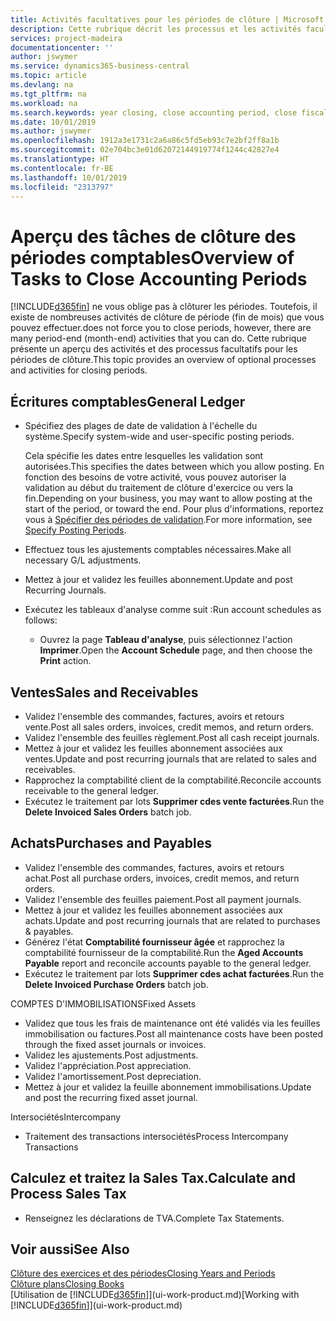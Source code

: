```yaml
---
title: Activités facultatives pour les périodes de clôture | Microsoft Docs
description: Cette rubrique décrit les processus et les activités facultatifs pour la clôture des périodes comptables dans Business Central.
services: project-madeira
documentationcenter: ''
author: jswymer
ms.service: dynamics365-business-central
ms.topic: article
ms.devlang: na
ms.tgt_pltfrm: na
ms.workload: na
ms.search.keywords: year closing, close accounting period, close fiscal year, aging, creditor payments, vendor payments
ms.date: 10/01/2019
ms.author: jswymer
ms.openlocfilehash: 1912a3e1731c2a6a86c5fd5eb93c7e2bf2ff8a1b
ms.sourcegitcommit: 02e704bc3e01d62072144919774f1244c42827e4
ms.translationtype: HT
ms.contentlocale: fr-BE
ms.lasthandoff: 10/01/2019
ms.locfileid: "2313797"
---
```

# <a name="overview-of-tasks-to-close-accounting-periods"></a><span data-ttu-id="3bb6e-103">Aperçu des tâches de clôture des périodes comptables</span><span class="sxs-lookup"><span data-stu-id="3bb6e-103">Overview of Tasks to Close Accounting Periods</span></span>
[!INCLUDE[d365fin](includes/d365fin_md.md)] <span data-ttu-id="3bb6e-104">ne vous oblige pas à clôturer les périodes. Toutefois, il existe de nombreuses activités de clôture de période (fin de mois) que vous pouvez effectuer.</span><span class="sxs-lookup"><span data-stu-id="3bb6e-104">does not force you to close periods, however, there are many period-end (month-end) activities that you can do.</span></span> <span data-ttu-id="3bb6e-105">Cette rubrique présente un aperçu des activités et des processus facultatifs pour les périodes de clôture.</span><span class="sxs-lookup"><span data-stu-id="3bb6e-105">This topic provides an overview of optional processes and activities for closing periods.</span></span>  

## <a name="general-ledger"></a><span data-ttu-id="3bb6e-106">Écritures comptables</span><span class="sxs-lookup"><span data-stu-id="3bb6e-106">General Ledger</span></span>
* <span data-ttu-id="3bb6e-107">Spécifiez des plages de date de validation à l'échelle du système.</span><span class="sxs-lookup"><span data-stu-id="3bb6e-107">Specify system-wide and user-specific posting periods.</span></span>  

    <span data-ttu-id="3bb6e-108">Cela spécifie les dates entre lesquelles les validation sont autorisées.</span><span class="sxs-lookup"><span data-stu-id="3bb6e-108">This specifies the dates between which you allow posting.</span></span> <span data-ttu-id="3bb6e-109">En fonction des besoins de votre activité, vous pouvez autoriser la validation au début du traitement de clôture d'exercice ou vers la fin.</span><span class="sxs-lookup"><span data-stu-id="3bb6e-109">Depending on your business, you may want to allow posting at the start of the period, or toward the end.</span></span> <span data-ttu-id="3bb6e-110">Pour plus d'informations, reportez vous à [Spécifier des périodes de validation](finance-how-specify-posting-periods.md).</span><span class="sxs-lookup"><span data-stu-id="3bb6e-110">For more information, see [Specify Posting Periods](finance-how-specify-posting-periods.md).</span></span>  
* <span data-ttu-id="3bb6e-111">Effectuez tous les ajustements comptables nécessaires.</span><span class="sxs-lookup"><span data-stu-id="3bb6e-111">Make all necessary G/L adjustments.</span></span>  
* <span data-ttu-id="3bb6e-112">Mettez à jour et validez les feuilles abonnement.</span><span class="sxs-lookup"><span data-stu-id="3bb6e-112">Update and post Recurring Journals.</span></span>  
  <!--* Process Consolidations-->
* <span data-ttu-id="3bb6e-113">Exécutez les tableaux d'analyse comme suit :</span><span class="sxs-lookup"><span data-stu-id="3bb6e-113">Run account schedules as follows:</span></span>  
  * <span data-ttu-id="3bb6e-114">Ouvrez la page **Tableau d'analyse**, puis sélectionnez l'action **Imprimer**.</span><span class="sxs-lookup"><span data-stu-id="3bb6e-114">Open the **Account Schedule** page, and then choose the **Print** action.</span></span>  

## <a name="sales-and-receivables"></a><span data-ttu-id="3bb6e-115">Ventes</span><span class="sxs-lookup"><span data-stu-id="3bb6e-115">Sales and Receivables</span></span>
* <span data-ttu-id="3bb6e-116">Validez l'ensemble des commandes, factures, avoirs et retours vente.</span><span class="sxs-lookup"><span data-stu-id="3bb6e-116">Post all sales orders, invoices, credit memos, and return orders.</span></span>  
* <span data-ttu-id="3bb6e-117">Validez l'ensemble des feuilles règlement.</span><span class="sxs-lookup"><span data-stu-id="3bb6e-117">Post all cash receipt journals.</span></span>  
* <span data-ttu-id="3bb6e-118">Mettez à jour et validez les feuilles abonnement associées aux ventes.</span><span class="sxs-lookup"><span data-stu-id="3bb6e-118">Update and post recurring journals that are related to sales and receivables.</span></span>  
* <span data-ttu-id="3bb6e-119">Rapprochez la comptabilité client de la comptabilité.</span><span class="sxs-lookup"><span data-stu-id="3bb6e-119">Reconcile accounts receivable to the general ledger.</span></span>  
* <span data-ttu-id="3bb6e-120">Exécutez le traitement par lots **Supprimer cdes vente facturées**.</span><span class="sxs-lookup"><span data-stu-id="3bb6e-120">Run the **Delete Invoiced Sales Orders** batch job.</span></span>  

## <a name="purchases-and-payables"></a><span data-ttu-id="3bb6e-121">Achats</span><span class="sxs-lookup"><span data-stu-id="3bb6e-121">Purchases and Payables</span></span>
* <span data-ttu-id="3bb6e-122">Validez l'ensemble des commandes, factures, avoirs et retours achat.</span><span class="sxs-lookup"><span data-stu-id="3bb6e-122">Post all purchase orders, invoices, credit memos, and return orders.</span></span>  
* <span data-ttu-id="3bb6e-123">Validez l'ensemble des feuilles paiement.</span><span class="sxs-lookup"><span data-stu-id="3bb6e-123">Post all payment journals.</span></span>  
* <span data-ttu-id="3bb6e-124">Mettez à jour et validez les feuilles abonnement associées aux achats.</span><span class="sxs-lookup"><span data-stu-id="3bb6e-124">Update and post recurring journals that are related to purchases & payables.</span></span>  
* <span data-ttu-id="3bb6e-125">Générez l'état **Comptabilité fournisseur âgée** et rapprochez la comptabilité fournisseur de la comptabilité.</span><span class="sxs-lookup"><span data-stu-id="3bb6e-125">Run the **Aged Accounts Payable** report and reconcile accounts payable to the general ledger.</span></span>  
* <span data-ttu-id="3bb6e-126">Exécutez le traitement par lots **Supprimer cdes achat facturées**.</span><span class="sxs-lookup"><span data-stu-id="3bb6e-126">Run the **Delete Invoiced Purchase Orders** batch job.</span></span>  

<span data-ttu-id="3bb6e-127">COMPTES D'IMMOBILISATIONS</span><span class="sxs-lookup"><span data-stu-id="3bb6e-127">Fixed Assets</span></span>
* <span data-ttu-id="3bb6e-128">Validez que tous les frais de maintenance ont été validés via les feuilles immobilisation ou factures.</span><span class="sxs-lookup"><span data-stu-id="3bb6e-128">Post all maintenance costs have been posted through the fixed asset journals or invoices.</span></span>
* <span data-ttu-id="3bb6e-129">Validez les ajustements.</span><span class="sxs-lookup"><span data-stu-id="3bb6e-129">Post adjustments.</span></span>
* <span data-ttu-id="3bb6e-130">Validez l'appréciation.</span><span class="sxs-lookup"><span data-stu-id="3bb6e-130">Post appreciation.</span></span>
* <span data-ttu-id="3bb6e-131">Validez l'amortissement.</span><span class="sxs-lookup"><span data-stu-id="3bb6e-131">Post depreciation.</span></span>
* <span data-ttu-id="3bb6e-132">Mettez à jour et validez la feuille abonnement immobilisations.</span><span class="sxs-lookup"><span data-stu-id="3bb6e-132">Update and post the recurring fixed asset journal.</span></span>

<span data-ttu-id="3bb6e-133">Intersociétés</span><span class="sxs-lookup"><span data-stu-id="3bb6e-133">Intercompany</span></span>
* <span data-ttu-id="3bb6e-134">Traitement des transactions intersociétés</span><span class="sxs-lookup"><span data-stu-id="3bb6e-134">Process Intercompany Transactions</span></span>

## <a name="calculate-and-process-sales-tax"></a><span data-ttu-id="3bb6e-135">Calculez et traitez la Sales Tax.</span><span class="sxs-lookup"><span data-stu-id="3bb6e-135">Calculate and Process Sales Tax</span></span>
* <span data-ttu-id="3bb6e-136">Renseignez les déclarations de TVA.</span><span class="sxs-lookup"><span data-stu-id="3bb6e-136">Complete Tax Statements.</span></span>  

## <a name="see-also"></a><span data-ttu-id="3bb6e-137">Voir aussi</span><span class="sxs-lookup"><span data-stu-id="3bb6e-137">See Also</span></span>
[<span data-ttu-id="3bb6e-138">Clôture des exercices et des périodes</span><span class="sxs-lookup"><span data-stu-id="3bb6e-138">Closing Years and Periods</span></span>](year-close-years-periods.md)  
[<span data-ttu-id="3bb6e-139">Clôture plans</span><span class="sxs-lookup"><span data-stu-id="3bb6e-139">Closing Books</span></span>](year-close-books.md)  
<span data-ttu-id="3bb6e-140">[Utilisation de [!INCLUDE[d365fin](includes/d365fin_md.md)]](ui-work-product.md)</span><span class="sxs-lookup"><span data-stu-id="3bb6e-140">[Working with [!INCLUDE[d365fin](includes/d365fin_md.md)]](ui-work-product.md)</span></span>
